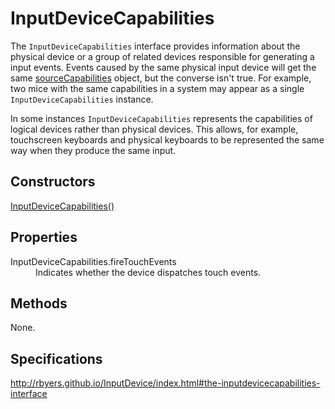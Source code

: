 # InputDeviceCapabilities

The `InputDeviceCapabilities` interface provides information about the physical device or a group of related devices responsible for generating a input events. Events caused by the same physical input device will get the same [sourceCapabilities](UIEvent.sourceCapabilities.md) object, but the converse isn't true. For example, two mice with the same capabilities in a system may appear as a single `InputDeviceCapabilities` instance.

In some instances `InputDeviceCapabilities` represents the capabilities of logical devices rather than physical devices. This allows, for example, touchscreen keyboards and physical keyboards to be represented the same way when they produce the same input.

## Constructors

[InputDeviceCapabilities()](InputDeviceCapabilities_Constructor.md)

## Properties

<dl>
  <dt>InputDeviceCapabilities.fireTouchEvents</dt>
  <dd>Indicates whether the device dispatches touch events.</dd>
</dl>

## Methods

None.

## Specifications

<http://rbyers.github.io/InputDevice/index.html#the-inputdevicecapabilities-interface>
